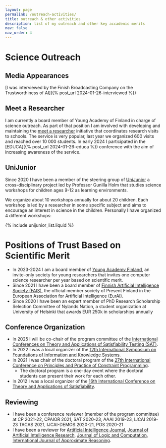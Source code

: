 ```yaml
---
layout: page
permalink: /outreach-activities/
title: outreach & other activities
description: list of my outreach and other key accademic merits
nav: false
nav_order: 4
---
```


# Science Outreach

## Media Appearances

[I was interviewed by the Finish Broadcasting Company on the Trustworthiness of AI]({% post_url 2024-01-26-interviewed %})

## Meet a Researcher

I am currently a board member of Young Academy of Finland in charge of science outreach. As part of that position I am involved with
developing and maintaining the [meet a researcher](https://nuortentiedeakatemia.fi/en/meet-a-researcher/) initiative that coordinates research visits
to schools. The service is very popular, last year we organized 600 visits and reached over 10 000 students.
In early 2024 I participated in the [EDUCA]({% post_url 2024-01-26-educa %}) conference with the aim of increasing awareness of the service.

## UniJunior

Since 2020 I have been a member of the steering group of [UniJunior](https://www.helsinki.fi/sv/vetenskapsfostran/barn-unga-och-familjer/unijunior)
a cross-disciplinary project led by Professor Gunilla Holm that studies science workshops for children ages 9-12 as learning environments.

We organize about 10 workshops annually for about 20 children. Each workshop is led by a researcher in some specific subject
and aims to encourage an interest in science in the children. Personally I have organized 4 different workshops:

{% include unijunior_list.liquid %}

# Positions of Trust Based on Scientific Merit

- In 2023-2024 I am a board member of [Young Academy Finland](https://nuortentiedeakatemia.fi/en/), an invite-only society for young researchers
  that invites one computer science researcher per year based on scientific merit.
- Since 2021 I have been a board member of [Finnish Artificial Intelligence Society (FAIS)](https://www.stes.fi/), the official member society of Present Finland in the European
  Association for Artificial Intelligence (EurAI).
- Since 2020 I have been an expert member of PhD Research Scholarship Selection Committee of Nylands Nation, a student organization at University of Helsinki that
  awards EUR 250k in scholarships annually

## Conference Organization

- In 2025 I will be co-chair of the program committee of the [International Conferences on Theory and Applications of Satisfiability Testing (SAT)](http://satisfiability.org/).
- In 2022 I was a local organizer of the [12th International Symposium on Foundations of Information and Knowledge Systems](https://foiks2022.github.io/).
- In 2021 I was chair of the doctoral program of the [27th International Conference on Principles and Practice of Constraint Programming](https://cp2021.a4cp.org/).
  - The doctoral program is a one-day event where the doctoral students can present their work for each other.
- In 2012 I was a local organizer of the [16th International Conference on Theory and Applications of Satisfiability](http://satisfiability.org/).

## Reviewing

- I have been a conference reviewer (member of the program committee) at CP 2021-22, CPAIOR 2021, SAT 2020-23, AAAI 2019-23,
  IJCAI 2019-23 TACAS 2021, IJCAI-DEMOS 2020-21, POS 2020-21
- I have been a reviewer for [Artificial Intelligence Journal](https://www.sciencedirect.com/journal/artificial-intelligence), [Journal of Artificial Intelligence Research](https://www.jair.org/index.php/jair), [Journal of Logic and Computation](https://academic.oup.com/logcom), [International Journal of Approximate Reasoning](https://www.sciencedirect.com/journal/international-journal-of-approximate-reasoning).
